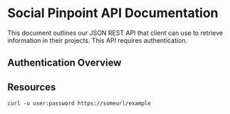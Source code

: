 # Social Pinpoint API Documentation
This document outlines our JSON REST API that client can use to retrieve information in their projects. This API requires authentication.

## Authentication Overview

## Resources

    curl -u user:password https://someurl/example


